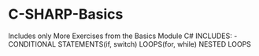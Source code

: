 # C-SHARP-Basics
Includes only More Exercises from the Basics Module C# 
INCLUDES:
-CONDITIONAL STATEMENTS(if, switch)
LOOPS(for, while)
NESTED LOOPS
